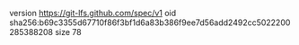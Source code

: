 version https://git-lfs.github.com/spec/v1
oid sha256:b69c3355d67710f86f3bf1d6a83b386f9ee7d56add2492cc5022200285388208
size 78
